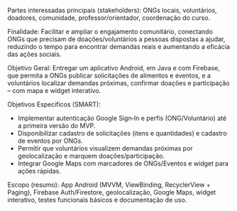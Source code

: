 Partes interessadas principais (stakeholders): ONGs locais, voluntários, doadores, comunidade, professor/orientador, coordenação do curso.

Finalidade: Facilitar e ampliar o engajamento comunitário, conectando ONGs que precisam de doações/voluntários a pessoas dispostas a ajudar, reduzindo o tempo para encontrar demandas reais e aumentando a eficácia das ações sociais.

Objetivo Geral: Entregar um aplicativo Android, em Java e com Firebase, que permita a ONGs publicar solicitações de alimentos e eventos, e a voluntários localizar demandas próximas, confirmar doações e participação – com mapa e widget interativo.

Objetivos Específicos (SMART):
- Implementar autenticação Google Sign‑In e perfis (ONG/Voluntário) até a primeira versão do MVP.
- Disponibilizar cadastro de solicitações (itens e quantidades) e cadastro de eventos por ONGs.
- Permitir que voluntários visualizem demandas próximas por geolocalização e marquem doações/participação.
- Integrar Google Maps com marcadores de ONGs/Eventos e widget para ações rápidas.

Escopo (resumo): App Android (MVVM, ViewBinding, RecyclerView + Paging), Firebase Auth/Firestore, geolocalização, Google Maps, widget interativo, testes funcionais básicos e documentação de uso.
